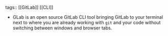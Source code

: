 tags:: [[GitLab]] [[CLI]]

- GLab is an open source GitLab CLI tool bringing GitLab to your terminal next to where you are already working with `git` and your code without switching between windows and browser tabs.
